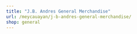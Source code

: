 ```yaml
---
title: "J.B. Andres General Merchandise"
url: /meycauayan/j-b-andres-general-merchandise/
shop: general
---
```

